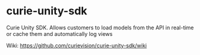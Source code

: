 # curie-unity-sdk
Curie Unity SDK. Allows customers to load models from the API in real-time or cache them and automatically log views

Wiki: https://github.com/curievision/curie-unity-sdk/wiki
